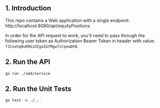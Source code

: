 ## 1. Introduction

This repo contains a Web application with a single endpoint: http://localhost:8080/api/equityPositions

In order for the API request to work, you'll need to pass through the following user token as Authorization Bearer Token in header with value: `fJCoxhq8uR9GiUIgaIGfMgw7zCqxwDhQ`.

## 2. Run the API

`go run ./cmd/service`

## 2. Run the Unit Tests

`go test -v ./...`
